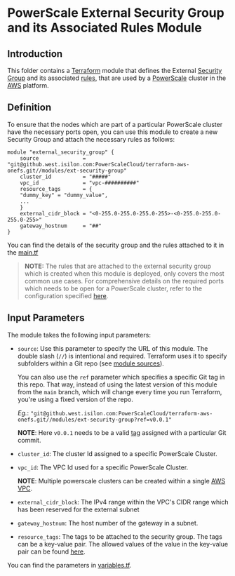 <!--

        Copyright (c) 2023 Dell, Inc or its subsidiaries.

        This Source Code Form is subject to the terms of the Mozilla Public
        License, v. 2.0. If a copy of the MPL was not distributed with this
        file, You can obtain one at https://mozilla.org/MPL/2.0/.

-->
# PowerScale External Security Group and its Associated Rules Module

## Introduction

This folder contains a [Terraform](https://www.terraform.io/) module that defines the External [Security Group](https://docs.aws.amazon.com/vpc/latest/userguide/security-groups.html) and its associated [rules](https://docs.aws.amazon.com/AWSEC2/latest/UserGuide/security-group-rules.html), that are used by a 
[PowerScale](https://www.delltechnologies.com/partner/en-us/partner/powerscale.htm) cluster in the [AWS](https://aws.amazon.com/) platform.

## Definition

To ensure that the nodes which are part of a particular PowerScale cluster have the necessary ports open, you can use this module to create a new Security Group and attach the necessary rules as follows:

```hcl
module "external_security_group" {
    source              = "git@github.west.isilon.com:PowerScaleCloud/terraform-aws-onefs.git//modules/ext-security-group"
    cluster_id          = "#####" 
    vpc_id              = "vpc-##########"
    resource_tags       = {
    "dummy_key" = "dummy_value",
    ...
    }
    external_cidr_block = "<0-255.0-255.0-255.0-255>-<0-255.0-255.0-255.0-255>"
    gateway_hostnum     = "##" 
}
```

You can find the details of the security group and the rules attached to it in the [main.tf](./main.tf)

> **NOTE:** The rules that are attached to the external security group which is created when this module is deployed, only covers the most common use cases. For comprehensive details on the required ports which needs to be open for a PowerScale cluster, refer to the configuration specified [here](https://dl.dell.com/content/manual72850676-powerscale-onefs-9-6-0-0-security-configuration-guide.pdf#page=22?language=en-us).

## Input Parameters

The module takes the following input parameters:

* `source`: Use this parameter to specify the URL of this module. The double slash (`//`) is intentional 
  and required. Terraform uses it to specify subfolders within a Git repo (see [module 
  sources](https://www.terraform.io/docs/modules/sources.html)). 
  
  You can also use the `ref` parameter which specifies a specific Git tag in 
  this repo. That way, instead of using the latest version of this module from the `main` branch, which 
  will change every time you run Terraform, you're using a fixed version of the repo.
  
  *Eg.*: `"git@github.west.isilon.com:PowerScaleCloud/terraform-aws-onefs.git//modules/ext-security-group?ref=v0.0.1"`

  **NOTE**: Here `v0.0.1` needs to be a valid [tag](https://git-scm.com/book/en/v2/Git-Basics-Tagging) assigned with a particular Git commit.


* `cluster_id`: The cluster Id assigned to a specific PowerScale Cluster.
  
* `vpc_id`: The VPC Id used for a specific PowerScale Cluster.
  
  **NOTE**: Multiple powerscale clusters can be created within a single [AWS VPC](https://docs.aws.amazon.com/vpc/latest/userguide/what-is-amazon-vpc.html).

* `external_cidr_block`: The IPv4 range within the VPC's CIDR range which has been reserved for the external subnet

* `gateway_hostnum`: The host number of the gateway in a subnet.

* `resource_tags`: The tags to be attached to the security group. The tags can be a key-value pair. The allowed values of the value in the key-value pair can be found [here](https://developer.hashicorp.com/terraform/language/expressions/types#types).

You can find the parameters in [variables.tf](./variables.tf).
